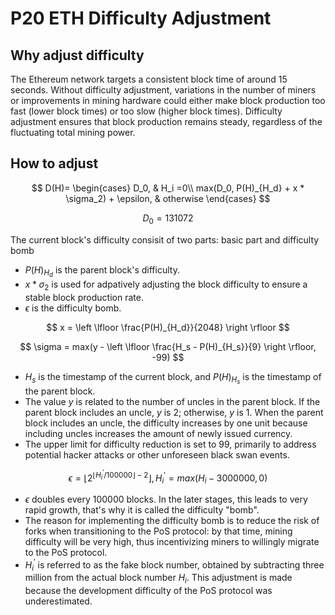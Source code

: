 # P20 ETH Difficulty Adjustment 

## Why adjust difficulty

The Ethereum network targets a consistent block time of around 15 seconds. Without difficulty adjustment, variations in the number of miners or improvements in mining hardware could either make block production too fast (lower block times) or too slow (higher block times). Difficulty adjustment ensures that block production remains steady, regardless of the fluctuating total mining power.

## How to adjust

$$
D(H)=
\begin{cases} D_0, & H_i =0\\
max(D_0, P(H)_{H_d} + x * \sigma_2) + \epsilon, & otherwise
\end{cases}
$$

$$
D_0 = 131072
$$

The current block's difficulty consisit of two parts: basic part and difficulty bomb

- $P(H)_{H_d}$ is the parent block's difficulty.
- $x * \sigma_{2}$ is used for adpatively adjusting the block difficulty to ensure a stable block production rate.
- $\epsilon$ is the difficulty bomb.

$$
x = \left \lfloor \frac{P(H)_{H_d}}{2048} \right \rfloor
$$

$$
\sigma = max(y - \left \lfloor \frac{H_s - P(H)_{H_s}}{9} \right \rfloor, -99)
$$

- $H_s$ is the timestamp of the current block, and $P(H)_{H_s}$ is the timestamp of the parent block.
- The value $y$ is related to the number of uncles in the parent block. If the parent block includes an uncle, $y$ is 2; otherwise, $y$ is 1. When the parent block includes an uncle, the difficulty increases by one unit because including uncles increases the amount of newly issued currency.
- The upper limit for difficulty reduction is set to 99, primarily to address potential hacker attacks or other unforeseen black swan events.

$$
\epsilon = \left \lfloor 2 ^ {\left \lfloor H^{'}_i / 100000  \right \rfloor - 2}  \right \rfloor, H^{'}_i = max(H_i - 3000000, 0)
$$

- $\epsilon$ doubles every 100000 blocks. In the later stages, this leads to very rapid growth, that's why it is called the difficulty "bomb".
- The reason for implementing the difficulty bomb is to reduce the risk of forks when transitioning to the PoS protocol: by that time, mining difficulty will be very high, thus incentivizing miners to willingly migrate to the PoS protocol.
- $H^{'}_i$ is referred to as the fake block number, obtained by subtracting three million from the actual block number $H_i$. This adjustment is made because the development difficulty of the PoS protocol was underestimated.

